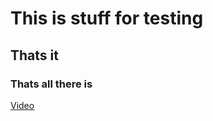 # This is stuff for testing
## Thats it
### Thats all there is

[Video](https://SamBeckett0.github.io/Video.html)
